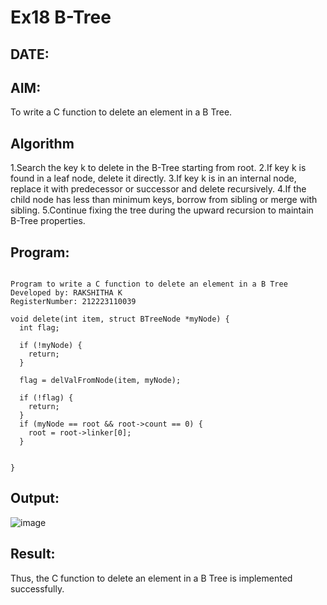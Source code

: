 # Ex18 B-Tree
## DATE:
## AIM:
To write a C function to delete an element in a B Tree.
## Algorithm
1.Search the key k to delete in the B-Tree starting from root.
2.If key k is found in a leaf node, delete it directly.
3.If key k is in an internal node, replace it with predecessor or successor and delete recursively.
4.If the child node has less than minimum keys, borrow from sibling or merge with sibling.
5.Continue fixing the tree during the upward recursion to maintain B-Tree properties.
 

## Program:
~~~

Program to write a C function to delete an element in a B Tree
Developed by: RAKSHITHA K
RegisterNumber: 212223110039

void delete(int item, struct BTreeNode *myNode) {
  int flag;

  if (!myNode) {
    return;
  }

  flag = delValFromNode(item, myNode);

  if (!flag) {
    return;
  }
  if (myNode == root && root->count == 0) {
    root = root->linker[0];
  }


}
~~~

## Output:
![image](https://github.com/user-attachments/assets/ec88a3f5-7382-41be-8f19-ba5597df9a3f)

## Result:
Thus, the C function to delete an element in a B Tree is implemented successfully.
